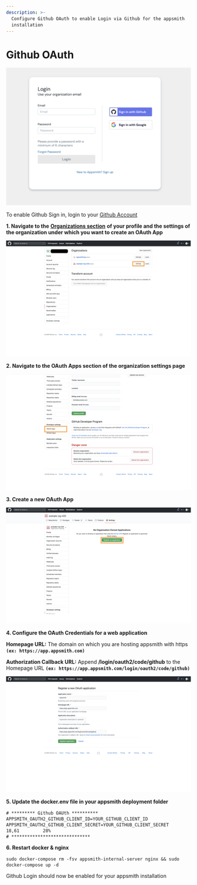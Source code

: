 ```yaml
---
description: >-
  Configure Github OAuth to enable Login via Github for the appsmith
  installation
---
```


# Github OAuth

![](../.gitbook/assets/github-login.png)

  
To enable Github Sign in, login to your [Github Account](https://github.com)

**1. Navigate to the** [**Organizations section**](https://github.com/settings/organizations) **of your profile and the settings of the organization under which you want to create an OAuth App**

![Click to expand](../.gitbook/assets/github-orgs.png)

**2. Navigate to the OAuth Apps section of the organization settings page**

![Click to expand](../.gitbook/assets/github-oauth-apps.png)

**3. Create a new OAuth App**

![Click to expand](../.gitbook/assets/github-reg-app.png)

**4. Configure the OAuth Credentials for a web application**

**Homepage URL:** The domain on which you are hosting appsmith with https **`(ex: https://app.appsmith.com)`**

**Authorization Callback URL:** Append **/login/oauth2/code/github** to the Homepage URL **`(ex: https://app.appsmith.com/login/oauth2/code/github)`**

![Click to expand](../.gitbook/assets/github-app-config.png)

**5. Update the docker.env file in your appsmith deployment folder**

```text
# ********* Github OAUth **********
APPSMITH_OAUTH2_GITHUB_CLIENT_ID=YOUR_GITHUB_CLIENT_ID
APPSMITH_OAUTH2_GITHUB_CLIENT_SECRET=YOUR_GITHUB_CLIENT_SECRET                                                                                                                          18,61         28%
# ******************************
```

**6. Restart docker & nginx**

```text
sudo docker-compose rm -fsv appsmith-internal-server nginx && sudo docker-compose up -d 
```

Github Login should now be enabled for your appsmith installation

